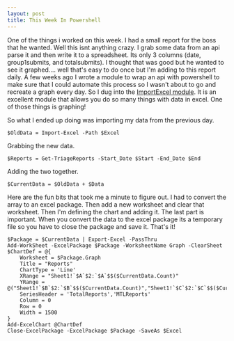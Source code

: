 ```yaml
---
layout: post
title: This Week In Powershell
---
```


One of the things i worked on this week. I had a small report for the boss that he wanted. Well this isnt anything crazy. I grab some
data from an api parse it and then write it to a spreadsheet. Its only 3 columns (date, group1submits, and totalsubmits).
I thought that was good but he wanted to see it graphed.... well that's easy to do once but I'm adding to this report daily.
A few weeks ago I wrote a module to wrap an api with powershell to make sure that I could automate this process so I wasn't
about to go and recreate a graph every day. So I dug into the [ImportExcel module](https://github.com/dfinke/ImportExcel).
It is an excellent module that allows you do so many things with data in excel. One of those things is graphing!

So what I ended up doing was importing my data from the previous day.
```
$OldData = Import-Excel -Path $Excel
```
Grabbing the new data.
```
$Reports = Get-TriageReports -Start_Date $Start -End_Date $End
```
Adding the two together.
```
$CurrentData = $OldData + $Data
```
Here are the fun bits that took me a minute to figure out. I had to convert the array to an excel package. Then add a new
worksheet and clear that worksheet. Then I'm defining the chart and adding it. The last part is important. When you convert
the data to the excel package its a temporary file so you have to close the package and save it. That's it!

```
$Package = $CurrentData | Export-Excel -PassThru
Add-WorkSheet -ExcelPackage $Package -WorksheetName Graph -ClearSheet
$ChartDef = @{
    Worksheet = $Package.Graph
    Title = "Reports"
    ChartType = 'Line'
    XRange = "Sheet1!`$A`$2:`$A`$$($CurrentData.Count)"
    YRange = @("Sheet1!`$B`$2:`$B`$$($CurrentData.Count)","Sheet1!`$C`$2:`$C`$$($CurrentData.Count)")
    SeriesHeader = 'TotalReports','MTLReports'
    Column = 0
    Row = 0
    Width = 1500
}
Add-ExcelChart @ChartDef
Close-ExcelPackage -ExcelPackage $Package -SaveAs $Excel
```